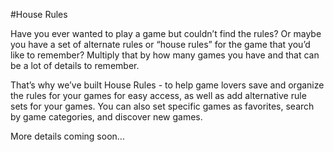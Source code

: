 #House Rules 

Have you ever wanted to play a game but couldn’t find the rules? Or maybe you have a set of alternate rules or “house rules” for the game that you’d like to remember? Multiply that by how many games you have and that can be a lot of details to remember.

That’s why we’ve built House Rules - to help game lovers save and organize the rules for your games for easy access, as well as add alternative rule sets for your games. You can also set specific games as favorites, search by game categories, and discover new games.

More details coming soon...